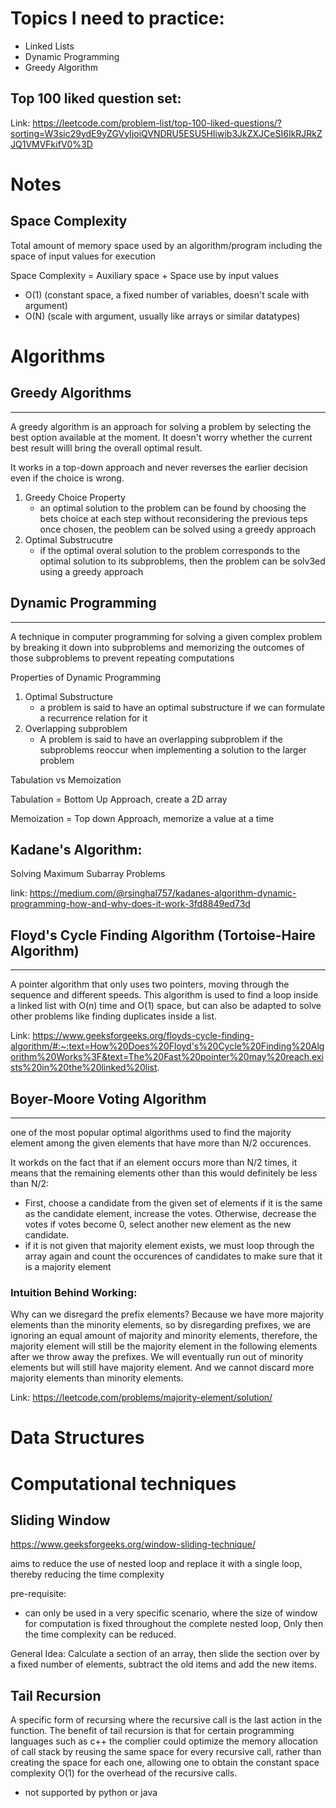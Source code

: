# Topics I need to practice:
- Linked Lists
- Dynamic Programming
- Greedy Algorithm

## Top 100 liked question set:
Link: https://leetcode.com/problem-list/top-100-liked-questions/?sorting=W3sic29ydE9yZGVyIjoiQVNDRU5ESU5HIiwib3JkZXJCeSI6IkRJRkZJQ1VMVFkifV0%3D
# Notes
## Space Complexity
Total amount of memory space used by an algorithm/program including the space of input values for execution

Space Complexity = Auxiliary space + Space use by input values
* O(1) (constant space, a fixed number of variables, doesn't scale with argument)
* O(N) (scale with argument, usually like arrays or similar datatypes)

# Algorithms
## Greedy Algorithms
---
A greedy algorithm is an approach for solving a problem by selecting the best option available at the moment. It doesn't worry whether the current best result willl bring the overall optimal result.

It works in a top-down approach and never reverses the earlier decision even if the choice is wrong. 
1. Greedy Choice Property
    - an optimal solution to the problem can be found by choosing the bets choice at each step without reconsidering the previous teps once chosen, the peoblem can be solved using a greedy approach
2. Optimal Substrucutre
    - if the optimal overal solution to the problem corresponds to the optimal solution to its subproblems, then the problem can be solv3ed using a greedy approach

## Dynamic Programming
---
A technique in computer programming for solving a given complex problem by breaking it down into subproblems and memorizing the outcomes of those subproblems to prevent repeating computations

Properties of Dynamic Programming
1. Optimal Substructure
    - a problem is said to have an optimal substructure if we can formulate a recurrence relation for it
2. Overlapping subproblem
    - A problem is said to have an overlapping subproblem if the subproblems reoccur when implementing a solution to the larger problem

Tabulation vs Memoization

Tabulation = Bottom Up Approach, create a 2D array

Memoization = Top down Approach, memorize a value at a time

## Kadane's Algorithm:
Solving Maximum Subarray Problems

link: https://medium.com/@rsinghal757/kadanes-algorithm-dynamic-programming-how-and-why-does-it-work-3fd8849ed73d


## Floyd's Cycle Finding Algorithm (Tortoise-Haire Algorithm)
----
A pointer algorithm that only uses two pointers, moving through the sequence and different speeds. This algorithm is used to find a loop inside a linked list with O(n) time and O(1) space, but can also be adapted to solve other problems like finding duplicates inside a list.

Link: https://www.geeksforgeeks.org/floyds-cycle-finding-algorithm/#:~:text=How%20Does%20Floyd's%20Cycle%20Finding%20Algorithm%20Works%3F&text=The%20Fast%20pointer%20may%20reach,exists%20in%20the%20linked%20list.

## Boyer-Moore Voting Algorithm
---
one of the most popular optimal algorithms used to find the majority element among the given elements that have more than N/2 occurences.

It workds on the fact that if an element occurs more than N/2 times, it means that the remaining elements other than this would definitely be less than N/2:
- First, choose a candidate from the given set of elements if it is the same as the candidate element, increase the votes. Otherwise, decrease the votes if votes become 0, select another new element as the new candidate. 
- if it is not given that majority element exists, we must loop through the array again and count the occurences of candidates to make sure that it is a majority element
### Intuition Behind Working:
Why can we disregard the prefix elements? Because we have more majority elements than the minority elements, so by disregarding prefixes, we are ignoring an equal amount of majority and minority elements, therefore, the majority element will still be the majority element in the following elements after we throw away the prefixes. We will eventually run out of minority elements but will still have majority element. And we cannot discard more majority elements than minority elements.

Link: https://leetcode.com/problems/majority-element/solution/
# Data Structures

# Computational techniques
## Sliding Window
https://www.geeksforgeeks.org/window-sliding-technique/

aims to reduce the use of nested loop and replace it with a single loop, thereby reducing the time complexity

pre-requisite:
- can only be used in a very specific scenario, where the size of window for computation is fixed throughout the complete nested loop, Only then the time complexity can be reduced.

General Idea: Calculate a section of an array, then slide the section over by a fixed number of elements, subtract the old items and add the new items.

## Tail Recursion
A specific form of recursing where the recursive call is the last action in the function. The benefit of tail recursion is that for certain programming languages such as c++ the complier could optimize the memory allocation of call stack by reusing the same space for every recursive call, rather than creating the space for each one, allowing one to obtain the constant space complexity O(1) for the overhead of the recursive calls.
- not supported by python or java